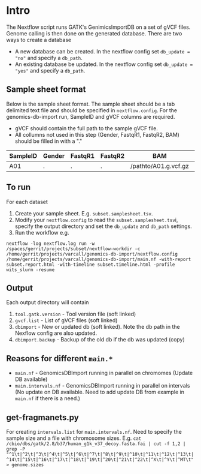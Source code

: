 # Intro

The Nextflow script runs GATK's GenimicsImportDB on a set of gVCF files. Genome calling is then done on the generated database. There are two ways to create a database
* A new database can be created. In the nextflow config set `db_update = "no"` and specify a `db_path`.
* An existing database be updated. In the nextflow config set `db_update = "yes"` and specify a `db_path`.

## Sample sheet format

Below is the sample sheet format. The sample sheet should be a tab delimited text file and should be specified in `nextflow.config`.  For the genomics-db-import run, SampleID and gVCF columns are required.

- gVCF should contain the full path to the sample gVCF file.
- All collumns not used in this step (Gender, FastqR1, FastqR2, BAM) should be filled in with a "."


| SampleID | Gender | FastqR1 | FastqR2 | BAM | gVCF |
| -------- | ------ | ------- | ------- | --- | ---- |
| A01      | .      | .       | .       | /pathto/A01.g.vcf.gz | . |

## To run

For each dataset
1) Create your sample sheet. E.g. `subset.samplesheet.tsv`.
2) Modify your `nextflow.config` to read the `subset.samplesheet.tsv`i, specify the output directory and set the `db_update` and `db_path` settings.
3) Run the workflow e.g.
```
nextflow -log nextflow.log run -w /spaces/gerrit/projects/subset/nextflow-workdir -c /home/gerrit/projects/varcall/genomics-db-import/nextflow.config /home/gerrit/projects/varcall/genomics-db-import/main.nf -with-report subset.report.html -with-timeline subset.timeline.html -profile wits_slurm -resume
```

## Output

Each output directory will contain

1. `tool.gatk.version` - Tool version file (soft linked)
2. `gvcf.list` - List of gVCF files (soft linked)
3. `dbimport` - New or updated db (soft linked). Note the db path in the Nexflow config are also updated.
4. `dbimport.backup` - Backup of the old db if the db was updated (copy)

## Reasons for different `main.*`
- `main.nf` - GenomicsDBImport running in parallel on chromomes (Update DB available)
- `main.intervals.nf` - GenomicsDBImport running in parallel on intervals (No update on DB available. Need to add update DB from example in `main.nf` if there is a need.)

## get-fragmanets.py
For creating `intervals.list` for `main.intervals.nf`. Need to specify the sample size and a file with chromosome sizes. E.g. `cat /cbio/dbs/gatk/2.8/b37/human_g1k_v37_decoy.fasta.fai | cut -f 1,2 | grep -P "^1\t|^2\t|^3\t|^4\t|^5\t|^6\t|^7\t|^8\t|^9\t|^10\t|^11\t|^12\t|^13\t|^14\t|^15\t|^16\t|^17\t|^18\t|^19\t|^20\t|^21\t|^22\t|^X\t|^Y\t|^MT\t" > genome.sizes`
